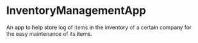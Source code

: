 # InventoryManagementApp
An app to help store log of items in the inventory of a certain company for the easy maintenance of its items.

